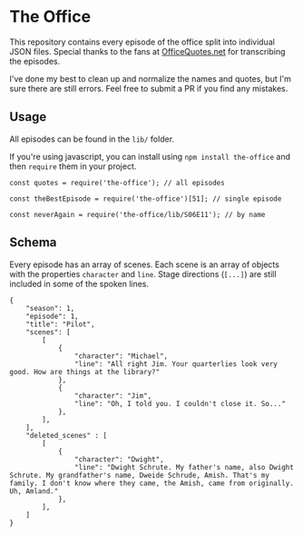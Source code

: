 # The Office

This repository contains every episode of the office split into individual JSON files. Special thanks to the fans at [OfficeQuotes.net](http://www.officequotes.net/) for transcribing the episodes.

I've done my best to clean up and normalize the names and quotes, but I'm sure there are still errors. Feel free to submit a PR if you find any mistakes.

## Usage

All episodes can be found in the `lib/` folder. 

If you're using javascript, you can install using `npm install the-office` and then `require` them in your project.

`const quotes = require('the-office'); // all episodes`

`const theBestEpisode = require('the-office')[51]; // single episode`

`const neverAgain = require('the-office/lib/S06E11'); // by name`

## Schema

Every episode has an array of scenes. Each scene is an array of objects with the properties `character` and `line`. Stage directions (`[...]`) are still included in some of the spoken lines.

```
{
    "season": 1,
    "episode": 1,
    "title": "Pilot",
    "scenes": [
        [
            {
                "character": "Michael",
                "line": "All right Jim. Your quarterlies look very good. How are things at the library?"
            },
			{
                "character": "Jim",
                "line": "Oh, I told you. I couldn't close it. So..."
            },
		],
	],
	"deleted_scenes" : [
		[
            {
                "character": "Dwight",
                "line": "Dwight Schrute. My father's name, also Dwight Schrute. My grandfather's name, Dweide Schrude, Amish. That's my family. I don't know where they came, the Amish, came from originally. Uh, Amland."
            },
		],
	]
}
```
